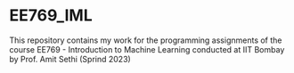 # EE769_IML

This repository contains my work for the programming assignments of the course EE769 - Introduction to Machine Learning conducted at IIT Bombay by Prof. Amit Sethi (Sprind 2023)
